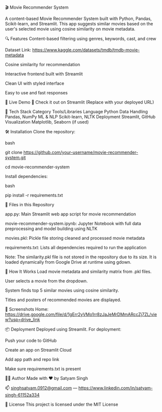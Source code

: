 🎬 Movie Recommender System


A content-based Movie Recommender System built with Python, Pandas, Scikit-learn, and Streamlit. This app suggests similar movies based on the user's selected movie using cosine similarity on movie metadata.


🔍 Features
Content-based filtering using genres, keywords, cast, and crew

Dataset Link: https://www.kaggle.com/datasets/tmdb/tmdb-movie-metadata


Cosine similarity for recommendation


Interactive frontend built with Streamlit

Clean UI with styled interface

Easy to use and fast responses

🚀 Live Demo
🔗 Check it out on Streamlit
(Replace with your deployed URL)


🧠 Tech Stack
Category	Tools/Libraries
Language	Python
Data Handling	Pandas, NumPy
ML & NLP	Scikit-learn, NLTK
Deployment	Streamlit, GitHub
Visualization	Matplotlib, Seaborn (if used)


🛠️ Installation
Clone the repository:

bash


git clone https://github.com/your-username/movie-recommender-system.git

cd movie-recommender-system

Install dependencies:

bash

pip install -r requirements.txt


📁 Files in this Repository


app.py: Main Streamlit web app script for movie recommendation

movie-recommender-system.ipynb: Jupyter Notebook with full data preprocessing and model building using NLTK

movies.pkl: Pickle file storing cleaned and processed movie metadata

requirements.txt: Lists all dependencies required to run the application

Note:
The similarity.pkl file is not stored in the repository due to its size.
It is loaded dynamically from Google Drive at runtime using gdown.


🧠 How It Works
Load movie metadata and similarity matrix from .pkl files.

User selects a movie from the dropdown.

System finds top 5 similar movies using cosine similarity.

Titles and posters of recommended movies are displayed.

📸 Screenshots
Home: https://drive.google.com/file/d/1gErr2yVMo1rr8zJaJeMrDMmARccZj7ZL/view?usp=drive_link

📦 Deployment
Deployed using Streamlit. For deployment:

Push your code to GitHub

Create an app on Streamlit Cloud

Add app path and repo link

Make sure requirements.txt is present


🙋‍♂️ Author
Made with ❤️ by Satyam Singh

📫 singhsatyam.0912@gmail.com — https://www.linkedin.com/in/satyam-singh-61152a334




📄 License
This project is licensed under the MIT License











